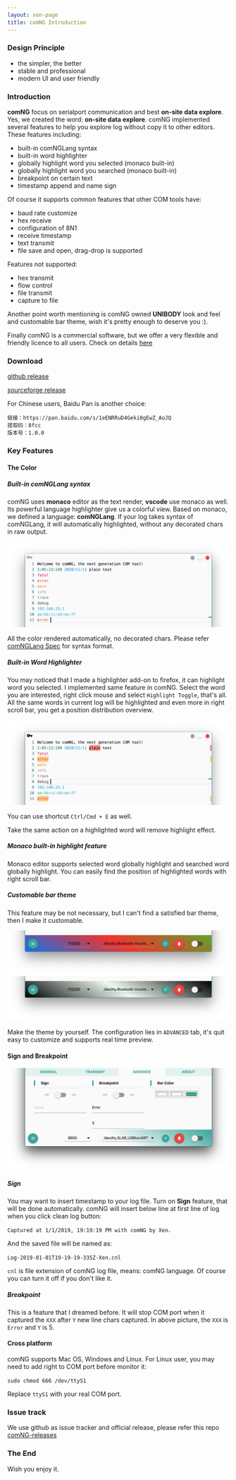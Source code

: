 ```yaml
---
layout: xen-page
title: comNG Introduction
---
```


### Design Principle

- the simpler, the better
- stable and professional
- modern UI and user friendly

### Introduction

**comNG** focus on serialport communication and best **on-site data explore**. Yes, we created the word: **on-site data explore**. comNG implemented several features to help you explore log without copy it to other editors. These features including:

- built-in comNGLang syntax
- built-in word highlighter
- globally highlight word you selected (monaco built-in)
- globally highlight word you searched (monaco built-in)
- breakpoint on certain text
- timestamp append and name sign

Of course it supports common features that other COM tools have:

- baud rate customize
- hex receive
- configuration of 8N1
- receive timestamp
- text transmit
- file save and open, drag-drop is supported

Features not supported:

- hex transmit
- flow control
- file transmit
- capture to file

Another point worth mentioning is comNG owned **UNIBODY** look and feel and customable bar theme, wish it's pretty enough to deserve you :).

Finally comNG is a commercial software, but we offer a very flexible and friendly licence to all users. Check on details [here](../2019-08-02-comNG-licence-buy/)

### Download

[github release](https://github.com/xenkuo/comNG-releases/releases)

[sourceforge release](https://sourceforge.net/projects/comng-releases/)

For Chinese users, Baidu Pan is another choice:

```
链接：https://pan.baidu.com/s/1eENRRuD4Geki0gEwZ_AoJQ
提取码：8fcc
版本号：1.0.0
```

### Key Features

#### The Color

##### Built-in comNGLang syntax

comNG uses **monaco** editor as the text render, **vscode** use monaco as well. Its powerful language highlighter give us a colorful view. Based on monaco, we defined a language: **comNGLang**. If your log takes syntax of comNGLang, it will automatically highlighted, without any decorated chars in raw output.

![image](../img/comNG/comNGLang.jpg)

All the color rendered automatically, no decorated chars. Please refer [comNGLang Spec](../2019-08-02-comNG-licence-buy/) for syntax format.

##### Built-in Word Highlighter

You may noticed that I made a highlighter add-on to firefox, it can highlight word you selected. I implemented same feature in comNG. Select the word you are interested, right click mouse and select `Highlight Toggle`, that's all. All the same words in current log will be highlighted and even more in right scroll bar, you get a position distribution overview.

![image](../img/comNG/highlighter.jpg)

You can use shortcut `Ctrl/Cmd + E` as well.

Take the same action on a highlighted word will remove highlight effect.

##### Monaco built-in highlight feature

Monaco editor supports selected word globally highlight and searched word globally highlight. You can easily find the position of highlighted words with right scroll bar.

##### Customable bar theme

This feature may be not necessary, but I can't find a satisfied bar theme, then I make it customable.

![image](../img/comNG/bar-color-1.jpg)
![image](../img/comNG/bar-color-2.jpg)

Make the theme by yourself. The configuration lies in `ADVANCED` tab, it's quit easy to customize and supports real time preview.

#### Sign and Breakpoint

![image](../img/comNG/advance.jpg)

##### Sign

You may want to insert timestamp to your log file. Turn on **Sign** feature, that will be done automatically. comNG will insert below line at first line of log when you click clean log button:

`Captured at 1/1/2019, 19:19:19 PM with comNG by Xen.`

And the saved file will be named as:

`Log-2019-01-01T19-19-19-335Z-Xen.cnl`

`cnl` is file extension of comNG log file, means: comNG language.
Of course you can turn it off if you don't like it.

##### Breakpoint

This is a feature that I dreamed before. It will stop COM port when it captured the `XXX` after `Y` new line chars captured. In above picture, the `XXX` is `Error` and `Y` is 5.

#### Cross platform

comNG supports Mac OS, Windows and Linux. For Linux user, you may need to add right to COM port before monitor it:

`sudo chmod 666 /dev/ttyS1`

Replace `ttyS1` with your real COM port.

### Issue track

We use github as issue tracker and official release, please refer this repo [comNG-releases](https://github.com/xenkuo/comNG-releases)

### The End

Wish you enjoy it.
